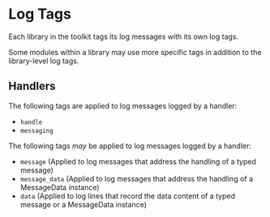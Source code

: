 # Log Tags

Each library in the toolkit tags its log messages with its own log tags.

Some modules within a library may use more specific tags in addition to the library-level log tags.

## Handlers

The following tags are applied to log messages logged by a handler:

- `handle`
- `messaging`

The following tags _may_ be applied to log messages logged by a handler:

- `message` (Applied to log messages that address the handling of a typed message)
- `message_data` (Applied to log messages that address the handling of a MessageData instance)
- `data` (Applied to log lines that record the data content of a typed message or a MessageData instance)
